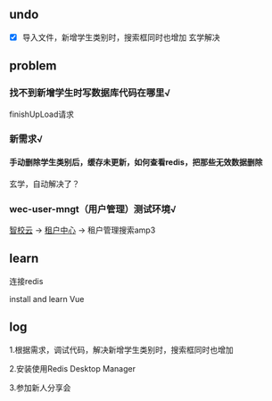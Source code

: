 ## undo

- [x] 导入文件，新增学生类别时，搜索框同时也增加 玄学解决



## problem

### 找不到新增学生时写数据库代码在哪里√

finishUpLoad请求

### 新需求√

#### 手动删除学生类别后，缓存未更新，如何查看redis，把那些无效数据删除

玄学，自动解决了？



### wec-user-mngt（用户管理）测试环境√

[智校云](http://wecmp.wisedu.com/devops-iap/index.html) -> [租户中心](http://wecmp.wisedu.com/devops-iap/index.html#/menu-3) -> 租户管理搜索amp3



## learn

连接redis

install and learn Vue



## log

1.根据需求，调试代码，解决新增学生类别时，搜索框同时也增加

2.安装使用Redis Desktop Manager

3.参加新人分享会

